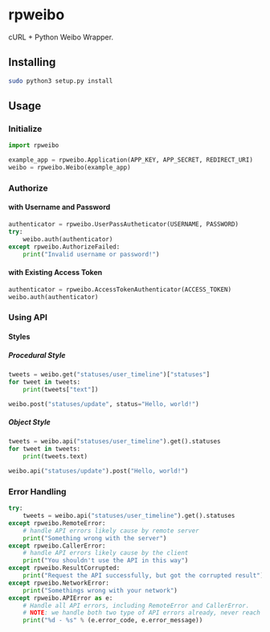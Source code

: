 rpweibo
=======

cURL + Python Weibo Wrapper.


## Installing

```bash
sudo python3 setup.py install
```

## Usage

### Initialize

```python
import rpweibo

example_app = rpweibo.Application(APP_KEY, APP_SECRET, REDIRECT_URI)
weibo = rpweibo.Weibo(example_app)
```

### Authorize

#### with Username and Password

```python
authenticator = rpweibo.UserPassAutheticator(USERNAME, PASSWORD)
try:
    weibo.auth(authenticator)
except rpweibo.AuthorizeFailed:
    print("Invalid username or password!")
```

#### with Existing Access Token

```python
authenticator = rpweibo.AccessTokenAuthenticator(ACCESS_TOKEN)
weibo.auth(authenticator)
```

### Using API

#### Styles

##### Procedural Style

```python
tweets = weibo.get("statuses/user_timeline")["statuses"]
for tweet in tweets:
    print(tweets["text"])

weibo.post("statuses/update", status="Hello, world!")
```

##### Object Style

```python
tweets = weibo.api("statuses/user_timeline").get().statuses
for tweet in tweets:
    print(tweets.text)

weibo.api("statuses/update").post("Hello, world!")
```

### Error Handling

```python
try:
    tweets = weibo.api("statuses/user_timeline").get().statuses
except rpweibo.RemoteError:
    # handle API errors likely cause by remote server
    print("Something wrong with the server")
except rpweibo.CallerError:
    # handle API errors likely cause by the client
    print("You shouldn't use the API in this way")
except rpweibo.ResultCorrupted:
    print("Request the API successfully, but got the corrupted result")
except rpweibo.NetworkError:
    print("Somethings wrong with your network")
except rpweibo.APIError as e:
    # Handle all API errors, including RemoteError and CallerError.
    # NOTE: we handle both two type of API errors already, never reach here
    print("%d - %s" % (e.error_code, e.error_message))
```
